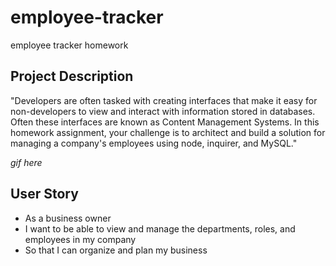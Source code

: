# employee-tracker
employee tracker homework

## **Project Description**
"Developers are often tasked with creating interfaces that make it easy for non-developers to view and interact with information stored in databases. Often these interfaces are known as Content Management Systems. In this homework assignment, your challenge is to architect and build a solution for managing a company's employees using node, inquirer, and MySQL."

*gif here*

## **User Story**
* As a business owner
* I want to be able to view and manage the departments, roles, and employees in my company
* So that I can organize and plan my business
